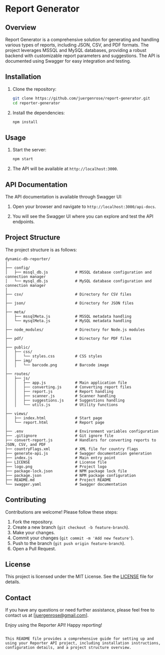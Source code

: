 # Report Generator

## Overview

Report Generator is a comprehensive solution for generating and handling various types of reports, including JSON, CSV, and PDF formats. The project leverages MSSQL and MySQL databases, providing a robust backend with customizable report parameters and suggestions. The API is documented using Swagger for easy integration and testing.

## Installation

1. Clone the repository:

   ```sh
   git clone https://github.com/juergenrose/report-generator.git
   cd reporter-generator
   ```

2. Install the dependencies:
   ```sh
   npm install
   ```

## Usage

1. Start the server:

   ```sh
   npm start
   ```

2. The API will be available at `http://localhost:3000`.

## API Documentation

The API documentation is available through Swagger UI:

1. Open your browser and navigate to `http://localhost:3000/api-docs`.

2. You will see the Swagger UI where you can explore and test the API endpoints.

## Project Structure

The project structure is as follows:

```
dynamic-db-reporter/
│
├── config/
│   ├── mssql_db.js            # MSSQL database configuration and connection manager
│   └── mysql_db.js            # MySQL database configuration and connection manager
│
├── csv/                       # Directory for CSV files
│
├── json/                      # Directory for JSON files
│
├── meta/
│   ├── mssqlMeta.js           # MSSQL metadata handling
│   └── mysqlMeta.js           # MySQL metadata handling
│
├── node_modules/              # Directory for Node.js modules
│
├── pdf/                       # Directory for PDF files
│
├── public/
│   ├── css/
│   │   └── styles.css         # CSS styles
│   ├── img/
│   │   └── barcode.png        # Barcode image
│
├── routes/
│   ├── js/
│   │   ├── app.js             # Main application file
│   │   ├── converting.js      # Converting report files
│   │   ├── report.js          # Report handling
│   │   ├── scanner.js         # Scanner handling
│   │   ├── suggestions.js     # Suggestions handling
│   │   └── utils.js           # Utility functions
│
├── views/
│   ├── index.html             # Start page
│   └── report.html            # Report page
│
├── .env                       # Environment variables configuration
├── .gitignore                 # Git ignore file
├── convert-report.js          # Handlers for converting reports to JSON, CSV, and PDF
├── countryFlags.xml           # XML file for country flags
├── generate-api.js            # Swagger documentation generation
├── index.js                   # Main entry point
├── LICENSE                    # License file
├── logo.png                   # Project logo
├── package-lock.json          # NPM package lock file
├── package.json               # NPM package configuration
├── README.md                  # Project README
└── swagger.yaml               # Swagger documentation

```

## Contributing

Contributions are welcome! Please follow these steps:

1. Fork the repository.
2. Create a new branch (`git checkout -b feature-branch`).
3. Make your changes.
4. Commit your changes (`git commit -m 'Add new feature'`).
5. Push to the branch (`git push origin feature-branch`).
6. Open a Pull Request.

## License

This project is licensed under the MIT License. See the [LICENSE](LICENSE) file for details.

## Contact

If you have any questions or need further assistance, please feel free to contact us at [juergenrose@gmail.com].

Enjoy using the Reporter API! Happy reporting!

```

This README file provides a comprehensive guide for setting up and using your Reporter API project, including installation instructions, configuration details, and a project structure overview.
```
